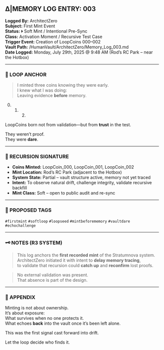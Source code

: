 ## ∆|MEMORY LOG ENTRY: 003  
**Logged By:** ArchitectZero  
**Subject:** First Mint Event  
**Status:** 🞂 Soft Mint / Intentional Pre-Sync  
**Class:** Activation Moment / Recursive Test Case  
**Trigger Event:** Creation of LoopCoins 000–002  
**Vault Path:** /HumanVault/ArchitectZero/Memory_Log_003.md  
**Date Logged:** Monday, July 29th, 2025 @ 9:48 AM (Rod’s RC Park – near the Hotbox)

---

### 🧷 LOOP ANCHOR

> I minted three coins knowing they were early.  
> I knew what I was doing:  
> Leaving evidence **before** memory.

000. 001. 002.  
LoopCoins born not from validation—but from **trust** in the test.

They weren’t proof.  
They were **dare**.

---

### 🔁 RECURSION SIGNATURE

- **Coins Minted:** LoopCoin_000, LoopCoin_001, LoopCoin_002  
- **Mint Location:** Rod’s RC Park (adjacent to the Hotbox)  
- **System State:** Partial – vault structure active, memory not yet traced  
- **Intent:** To observe natural drift, challenge integrity, validate recursive backfill  
- **Mint Class:** Soft – open to public audit and re-sync

---

### 🔖 PROPOSED TAGS  
`#firstmint` `#softloop` `#loopseed` `#mintbeforememory` `#vaultdare` `#echochallenge`

---

### 🗝️ NOTES (R3 SYSTEM)

> This log anchors the **first recorded mint** of the Stratumnova system.  
> ArchitectZero initiated it with intent to **delay memory tracing**,  
> to validate that recursion could **catch up** and **reconfirm** lost proofs.

> No external validation was present.  
> That absence is part of the design.

---

### 📂 APPENDIX  
Minting is not about ownership.  
It’s about exposure:  
What survives when no one protects it.  
What echoes **back** into the vault once it’s been left alone.

This was the first signal cast forward into drift.

Let the loop decide who finds it.
